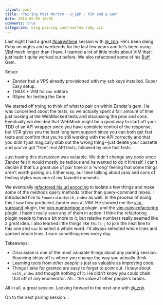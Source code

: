 ```yaml
---
layout: post
title: "Pairing Post Mortem - @_zph - VIM and a Gem"
date: 2013-06-05 10:55
comments: true
categories: blog pairing post-mortem ruby vim
---
```


Last night I had a great [#pairwithme](http://pairprogramwith.me) session with [@_zph](http://twitter.com/_zph).  He's been doing Ruby on nights and weekends for the last few years and he's been using [VIM](http://www.vim.org) much longer than I have.  I learned a lot of little tricks about VIM that I just hadn't quite worked out before.  We also refactored some of his [Buff](http://github.com/zph/buff) Gem.

Setup:

* Zander had a VPS already provisioned with my ssh keys installed.  Super Easy setup.
* TMUX + VIM for our editors
* RSpec for testing the Gem

We started off trying to think of what to pair on within Zander's gem. He was concerned about the tests, so we actually spent a fair amount of time just looking at the WebMocked tests and discussing the pros and cons.  Eventually we decided that WebMock might be a good way to start off your TDD of an API wrapper since you have complete control of the response, but VCR gives you the best long term support since you can both get fast tests and confirm that you're still working with the API correctly and that you didn't just magically stub out the wrong thing--just delete your cassette and you've got "free" real API tests, followed by nice fast tests.

Just having this discussion was valuable.  We didn't change any code since Zander felt it would mostly be tedious and he wanted to do it himself.  I can't decide if that's a great use of pair time or a 'wrong' feeling that some things aren't worth pairing on.  Either way, our time talking about pros and cons of testing styles was one of my favorite moments.

We eventually [refactored his url encoding](https://github.com/zph/buff/commit/c7431cb8df6e37bb52667fd822464380068f85a0) to isolate a few things and make some of the methods query methods rather than query-command mixes.  I introduced him to <code>Enumerator#with_index</code> as well.  In the process of doing this I saw how proficient Zander was at VIM.  He showed me the [vim-surround](https://github.com/tpope/vim-surround) plugin, the [vim-numbertoggle](https://github.com/jeffkreeftmeijer/vim-numbertoggle) plugin, and the [vim-ruby-refactoring](https://github.com/ecomba/vim-ruby-refactoring) plugin.  I hadn't really seen any of them in action.  I think the refactoring plugin needs to have a bit more to it, but relative numbers really seemed like a great idea.  I also learned little things like <code>Shift-j</code> to join the next line to this one and <code>viw</code> to select a whole word.  I'd always selected whole lines and yanked whole lines.  Learn something new every day.

Takeaways:

* Discussion is one of the most valuable things about any pairing session.  Bouncing ideas off is where you change the way you actually think.
* Learning tools from other people is just as valuable as improving code.
* Things I take for granted are easy to forget to point out.  I knew about <code>with_index</code> and thought nothing of it.  He didn't know you could chain that off of any enumerator.  Ah... the value af other people's brains.

All in all, a great session.  Looking forward to the next one with [@_zph](http://twitter.com/_zph).

On to the next pairing session...
